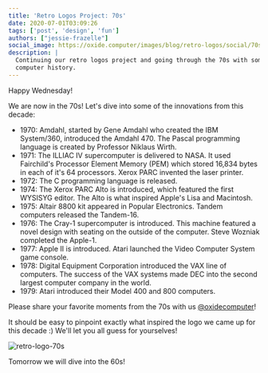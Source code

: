 ```yaml
---
title: 'Retro Logos Project: 70s'
date: 2020-07-01T03:09:26
tags: ['post', 'design', 'fun']
authors: ["jessie-frazelle"]
social_image: https://oxide.computer/images/blog/retro-logos/social/70s.png
description: |
  Continuing our retro logos project and going through the 70s with some fun
  computer history.
---
```


Happy Wednesday!

We are now in the 70s! Let's dive into some of the innovations from this decade:

- 1970: Amdahl, started by Gene Amdahl who created the IBM System/360, 
    introduced the Amdahl 470. The Pascal programming language is created by
    Professor Niklaus Wirth.
- 1971: The ILLIAC IV supercomputer is delivered to NASA. It used Fairchild's
    Processor Element Memory (PEM) which stored 16,834 bytes in each of it's 64
    processors. Xerox PARC invented the laser printer.
- 1972: The C programming language is released.
- 1974: The Xerox PARC Alto is introduced, which featured the first WYSISYG 
    editor. The Alto is what inspired Apple's Lisa and Macintosh.
- 1975: Altair 8800 kit appeared in Popular Electronics. Tandem computers
    released the Tandem-16.
- 1976: The Cray-1 supercomputer is introduced. This machine featured a novel
    design with seating on the outside of the computer. Steve Wozniak completed
    the Apple-1.
- 1977: Apple II is introduced. Atari launched the Video Computer System game
    console.
- 1978: Digital Equipment Corporation introduced the VAX line of computers. The
    success of the VAX systems made DEC into the second largest computer company
    in the world.
- 1979: Atari introduced their Model 400 and 800 computers.


Please share your favorite moments from the 70s with us 
[@oxidecomputer](https://twitter.com/oxidecomputer)!

It should be easy to pinpoint exactly what inspired the logo we came up for this 
decade :) We'll let you all guess for yourselves!

<div class="my-8 border-4 border-oxide-green">
  <picture>
    <source srcset="/images/blog/retro-logos/70s-narrow.png" media="(max-width: 767px)">
    <img src="/images/blog/retro-logos/70s.png" alt="retro-logo-70s" />
  </picture>
</div>

Tomorrow we will dive into the 60s!
